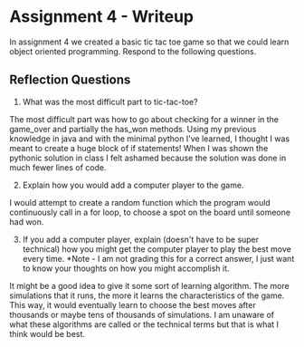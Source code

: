 # Assignment 4 - Writeup

In assignment 4 we created a basic tic tac toe game so that we could learn object oriented programming. Respond to the following questions.

## Reflection Questions

1. What was the most difficult part to tic-tac-toe?

The most difficult part was how to go about checking for a winner in the game_over and partially the has_won methods. Using my previous knowledge in java and with the minimal python I've learned, I thought I was meant to create a huge block of if statements! When I was shown the pythonic solution in class I felt ashamed because the solution was done in much fewer lines of code.

2. Explain how you would add a computer player to the game.

I would attempt to create a random function which the program would continuously call in a for loop, to choose a spot on the board until someone had won. 

3. If you add a computer player, explain (doesn't have to be super technical) how you might get the computer player to play the best move every time. *Note - I am not grading this for a correct answer, I just want to know your thoughts on how you might accomplish it.

It might be a good idea to give it some sort of learning algorithm. The more simulations that it runs, the more it learns the characteristics of the game. This way, it would eventually learn to choose the best moves after thousands or maybe tens of thousands of simulations. I am unaware of what these algorithms are called or the technical terms but that is what I think would be best.